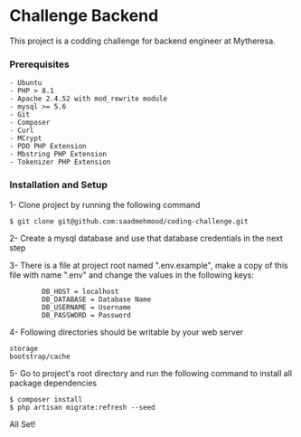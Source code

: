 # Challenge Backend

This project is a codding challenge for backend engineer at Mytheresa.

### Prerequisites

```
- Ubuntu 
- PHP > 8.1
- Apache 2.4.52 with mod_rewrite module
- mysql >= 5.6
- Git
- Composer
- Curl
- MCrypt
- PDO PHP Extension
- Mbstring PHP Extension
- Tokenizer PHP Extension
```

### Installation and Setup

1- Clone project by running the following command

    $ git clone git@github.com:saadmehmood/coding-challenge.git

2- Create a mysql database and use that database credentials in the next step

3- There is a file at project root named ".env.example", make a copy of this file with name ".env" and change the values in the following keys:

            DB_HOST = localhost
            DB_DATABASE = Database Name
            DB_USERNAME = Username
            DB_PASSWORD = Password

4- Following directories should be writable by your web server

    storage
    bootstrap/cache

5- Go to project's root directory and run the following command to install all package dependencies

    $ composer install
    $ php artisan migrate:refresh --seed

All Set!
